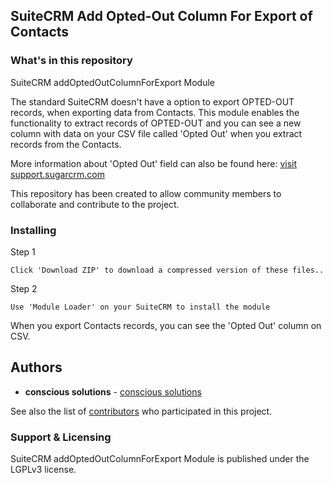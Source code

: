 ## SuiteCRM Add Opted-Out Column For Export of Contacts

### What's in this repository 

SuiteCRM addOptedOutColumnForExport Module

The standard SuiteCRM doesn't have a option to export OPTED-OUT records, when exporting data from Contacts. This module enables the functionality to extract records of OPTED-OUT and you can see a new column with data on your CSV file called 'Opted Out' when you extract records from the Contacts.


More information about 'Opted Out' field can also be found here: [visit support.sugarcrm.com][suitecrm]

[suitecrm]: http://support.sugarcrm.com/Knowledge_Base/Campaigns_Target_Lists/Understanding_Campaign_Opt_Outs/index.html

This repository has been created to allow community members to collaborate and contribute to the project.

### Installing

Step 1

```
Click 'Download ZIP' to download a compressed version of these files..
```

Step 2

```
Use 'Module Loader' on your SuiteCRM to install the module
```

When you export Contacts records, you can see the 'Opted Out' column on CSV.

## Authors

* **conscious solutions** - [conscious solutions](https://www.conscious.co.uk/)

See also the list of [contributors](https://github.com/Ruvin/addOptedOutColumnForExport/graphs/contributors) who participated in this project.

### Support & Licensing 

SuiteCRM addOptedOutColumnForExport Module is published under the LGPLv3 license.

